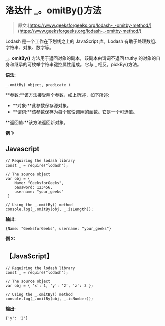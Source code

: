 # 洛达什 _。omitBy()方法

> 原文:[https://www.geeksforgeeks.org/lodash-_-omitby-method/](https://www.geeksforgeeks.org/lodash-_-omitby-method/)

Lodash 是一个工作在下划线之上的 JavaScript 库。Lodash 有助于处理数组、字符串、对象、数字等。

**_。omitBy()** 方法用于返回对象的副本，该副本由谓词不返回 truthy 的对象的自身和继承的可枚举字符串键控属性组成。它与 _ 相反。pickBy()方法。

**语法:**

```
_.omitBy( object, predicate )
```

**参数:**该方法接受两个参数，如上所述，如下所述:

*   **对象:**此参数保存源对象。
*   **谓词:**该参数保存为每个属性调用的函数。它是一个可选值。

**返回值:**该方法返回新对象。

**例 1:**

## Javascript

```
// Requiring the lodash library 
const _ = require("lodash"); 

// The source object
var obj = {
    Name: "GeeksforGeeks",
    password: 123456,
    username: "your_geeks"
 }

// Using the _.omitBy() method
console.log(_.omitBy(obj, _.isLength));
```

**输出:**

```
{Name: "GeeksforGeeks", username: "your_geeks"}
```

**例 2:**

## 【JavaScript】

```
// Requiring the lodash library 
const _ = require("lodash"); 

// The source object
var obj = { 'x': 1, 'y': '2', 'z': 3 };

// Using the _.omitBy() method
console.log(_.omitBy(obj, _.isNumber));
```

**输出:**

```
{'y': '2'}
```